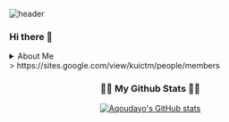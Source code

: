 ![header](https://capsule-render.vercel.app/api?type=wave&color=auto&height=300&section=header&text=Aqoudayo's%20Workspace&fontSize=55)

### Hi there 👋 </br>
<details>
<summary>About Me</summary>
#Career</br>
Konkuk Univ. Department of Smart ICT Convergence</br>
Konkuk Univ. Department of Industrial Engineering ICTM Laboratory Researcher</br>
</summary>
</details>
> https://sites.google.com/view/kuictm/people/members

<h3 align="center">👩‍💻 My Github Stats 👩‍💻</h3>
<div align="center">

[![Aqoudayo's GitHub stats](https://github-readme-stats.vercel.app/api?username=aqoudayo)](https://github.com/anuraghazra/github-readme-stats)
</div>

<!--
**aqoudayo/aqoudayo** is a ✨ _special_ ✨ repository because its `README.md` (this file) appears on your GitHub profile.

Here are some ideas to get you started:

- 🔭 I’m currently working on ...
- 🌱 I’m currently learning ...
- 👯 I’m looking to collaborate on ...
- 🤔 I’m looking for help with ...
- 💬 Ask me about ...
- 📫 How to reach me: ...
- 😄 Pronouns: ...
- ⚡ Fun fact: ...
-->
